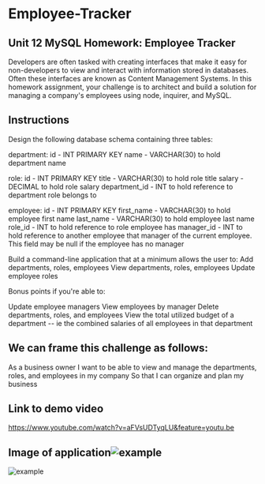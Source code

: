 # Employee-Tracker

## Unit 12 MySQL Homework: Employee Tracker

Developers are often tasked with creating interfaces that make it easy for non-developers to view and interact with information stored in databases. Often these interfaces are known as Content Management Systems. In this homework assignment, your challenge is to architect and build a solution for managing a company's employees using node, inquirer, and MySQL.

## Instructions
Design the following database schema containing three tables:

department:
id - INT PRIMARY KEY
name - VARCHAR(30) to hold department name

role:
id - INT PRIMARY KEY
title -  VARCHAR(30) to hold role title
salary -  DECIMAL to hold role salary
department_id -  INT to hold reference to department role belongs to

employee:
id - INT PRIMARY KEY
first_name - VARCHAR(30) to hold employee first name
last_name - VARCHAR(30) to hold employee last name
role_id - INT to hold reference to role employee has
manager_id - INT to hold reference to another employee that manager of the current employee. This field may be null if the employee has no manager

Build a command-line application that at a minimum allows the user to:
Add departments, roles, employees
View departments, roles, employees
Update employee roles

Bonus points if you're able to:

Update employee managers
View employees by manager
Delete departments, roles, and employees
View the total utilized budget of a department -- ie the combined salaries of all employees in that department

## We can frame this challenge as follows:
As a business owner
I want to be able to view and manage the departments, roles, and employees in my company
So that I can organize and plan my business

## Link to demo video 
https://www.youtube.com/watch?v=aFVsUDTyqLU&feature=youtu.be

## Image of application![example](https://user-images.githubusercontent.com/65513935/91523713-4b196680-e8b2-11ea-9179-6afcde110064.JPG)
![example](https://user-images.githubusercontent.com/65513935/91523713-4b196680-e8b2-11ea-9179-6afcde110064.JPG)
